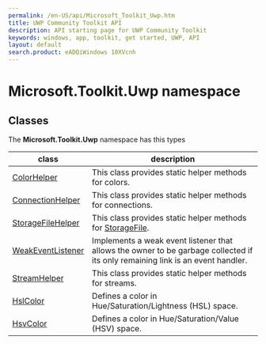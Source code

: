 ```yaml
---
permalink: /en-US/api/Microsoft_Toolkit_Uwp.htm
title: UWP Community Toolkit API 
description: API starting page for UWP Community Toolkit
keywords: windows, app, toolkit, get started, UWP, API
layout: default
search.product: eADQiWindows 10XVcnh
---
```


# Microsoft.Toolkit.Uwp namespace

## Classes

The **Microsoft.Toolkit.Uwp** namespace has this types


| class | description |
| --- | --- |
| [ColorHelper](Microsoft_Toolkit_Uwp_ColorHelper.md) | This class provides static helper methods for colors. |
| [ConnectionHelper](Microsoft_Toolkit_Uwp_ConnectionHelper.md) | This class provides static helper methods for connections. |
| [StorageFileHelper](Microsoft_Toolkit_Uwp_StorageFileHelper.md) | This class provides static helper methods for [StorageFile](https://msdn.microsoft.com/library/windows/apps/Windows.Storage.StorageFile). |
| [WeakEventListener<T1><T2><T3>](Microsoft_Toolkit_Uwp_WeakEventListener`3.md) | Implements a weak event listener that allows the owner to be garbage collected if its only remaining link is an event handler. |
| [StreamHelper](Microsoft_Toolkit_Uwp_StreamHelper.md) | This class provides static helper methods for streams. |
| [HslColor](Microsoft_Toolkit_Uwp_HslColor.md) | Defines a color in Hue/Saturation/Lightness (HSL) space. |
| [HsvColor](Microsoft_Toolkit_Uwp_HsvColor.md) | Defines a color in Hue/Saturation/Value (HSV) space. |
